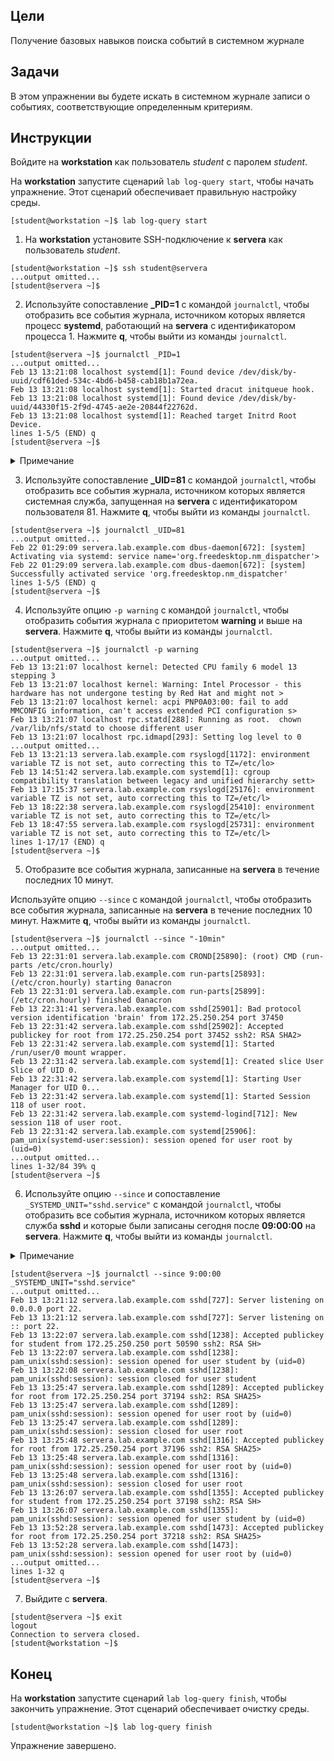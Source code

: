## Цели

Получение базовых навыков поиска событий в системном журнале

## Задачи

В этом упражнении вы будете искать в системном журнале записи о событиях, соответствующие определенным критериям.

## Инструкции

Войдите на **workstation** как пользователь *student* с паролем *student*.

На **workstation** запустите сценарий `lab log-query start`, чтобы начать упражнение. Этот сценарий обеспечивает правильную настройку среды.

```
[student@workstation ~]$ lab log-query start
```

1.	На **workstation** установите SSH-подключение к **servera** как пользователь *student*.

  ```
  [student@workstation ~]$ ssh student@servera
  ...output omitted...
  [student@servera ~]$ 
  ```

2.	Используйте сопоставление **_PID=1** с командой `journalctl`, чтобы отобразить все события журнала, источником которых является процесс **systemd**, работающий на **servera** с идентификатором процесса 1. Нажмите **q**, чтобы выйти из команды `journalctl`.

  ```
  [student@servera ~]$ journalctl _PID=1
  ...output omitted...
  Feb 13 13:21:08 localhost systemd[1]: Found device /dev/disk/by-uuid/cdf61ded-534c-4bd6-b458-cab18b1a72ea.
  Feb 13 13:21:08 localhost systemd[1]: Started dracut initqueue hook.
  Feb 13 13:21:08 localhost systemd[1]: Found device /dev/disk/by-uuid/44330f15-2f9d-4745-ae2e-20844f22762d.
  Feb 13 13:21:08 localhost systemd[1]: Reached target Initrd Root Device.
  lines 1-5/5 (END) q
  [student@servera ~]$ 
  ```

  <details>
  <summary>Примечание</summary>

  В вашей системе вывод команды journalctl может быть другим.
  </details>

3.	Используйте сопоставление **_UID=81** с командой `journalctl`, чтобы отобразить все события журнала, источником которых является системная служба, запущенная на **servera** с идентификатором пользователя 81. Нажмите **q**, чтобы выйти из команды `journalctl`.

  ```
  [student@servera ~]$ journalctl _UID=81
  ...output omitted...
  Feb 22 01:29:09 servera.lab.example.com dbus-daemon[672]: [system] Activating via systemd: service name='org.freedesktop.nm_dispatcher'>
  Feb 22 01:29:09 servera.lab.example.com dbus-daemon[672]: [system] Successfully activated service 'org.freedesktop.nm_dispatcher'
  lines 1-5/5 (END) q
  [student@servera ~]$ 
  ```

4.	Используйте опцию `-p warning` с командой `journalctl`, чтобы отобразить события журнала с приоритетом **warning** и выше на **servera**. Нажмите **q**, чтобы выйти из команды `journalctl`.

  ```
  [student@servera ~]$ journalctl -p warning
  ...output omitted...
  Feb 13 13:21:07 localhost kernel: Detected CPU family 6 model 13 stepping 3
  Feb 13 13:21:07 localhost kernel: Warning: Intel Processor - this hardware has not undergone testing by Red Hat and might not >
  Feb 13 13:21:07 localhost kernel: acpi PNP0A03:00: fail to add MMCONFIG information, can't access extended PCI configuration s>
  Feb 13 13:21:07 localhost rpc.statd[288]: Running as root.  chown /var/lib/nfs/statd to choose different user
  Feb 13 13:21:07 localhost rpc.idmapd[293]: Setting log level to 0
  ...output omitted...
  Feb 13 13:21:13 servera.lab.example.com rsyslogd[1172]: environment variable TZ is not set, auto correcting this to TZ=/etc/lo>
  Feb 13 14:51:42 servera.lab.example.com systemd[1]: cgroup compatibility translation between legacy and unified hierarchy sett>
  Feb 13 17:15:37 servera.lab.example.com rsyslogd[25176]: environment variable TZ is not set, auto correcting this to TZ=/etc/l>
  Feb 13 18:22:38 servera.lab.example.com rsyslogd[25410]: environment variable TZ is not set, auto correcting this to TZ=/etc/l>
  Feb 13 18:47:55 servera.lab.example.com rsyslogd[25731]: environment variable TZ is not set, auto correcting this to TZ=/etc/l>
  lines 1-17/17 (END) q
  [student@servera ~]$ 
  ```

5.	Отобразите все события журнала, записанные на **servera** в течение последних 10 минут.

  Используйте опцию `--since` с командой `journalctl`, чтобы отобразить все события журнала, записанные на **servera** в течение последних 10 минут. Нажмите **q**, чтобы выйти из команды `journalctl`.

  ```
  [student@servera ~]$ journalctl --since "-10min"
  ...output omitted...
  Feb 13 22:31:01 servera.lab.example.com CROND[25890]: (root) CMD (run-parts /etc/cron.hourly)
  Feb 13 22:31:01 servera.lab.example.com run-parts[25893]: (/etc/cron.hourly) starting 0anacron
  Feb 13 22:31:01 servera.lab.example.com run-parts[25899]: (/etc/cron.hourly) finished 0anacron
  Feb 13 22:31:41 servera.lab.example.com sshd[25901]: Bad protocol version identification 'brain' from 172.25.250.254 port 37450
  Feb 13 22:31:42 servera.lab.example.com sshd[25902]: Accepted publickey for root from 172.25.250.254 port 37452 ssh2: RSA SHA2>
  Feb 13 22:31:42 servera.lab.example.com systemd[1]: Started /run/user/0 mount wrapper.
  Feb 13 22:31:42 servera.lab.example.com systemd[1]: Created slice User Slice of UID 0.
  Feb 13 22:31:42 servera.lab.example.com systemd[1]: Starting User Manager for UID 0...
  Feb 13 22:31:42 servera.lab.example.com systemd[1]: Started Session 118 of user root.
  Feb 13 22:31:42 servera.lab.example.com systemd-logind[712]: New session 118 of user root.
  Feb 13 22:31:42 servera.lab.example.com systemd[25906]: pam_unix(systemd-user:session): session opened for user root by (uid=0)
  ...output omitted...
  lines 1-32/84 39% q
  [student@servera ~]$
  ```

6.	Используйте опцию `--since` и сопоставление `_SYSTEMD_UNIT="sshd.service"` с командой `journalctl`, чтобы отобразить все события журнала, источником которых является служба **sshd** и которые были записаны сегодня после **09:00:00** на **servera**. Нажмите **q**, чтобы выйти из команды `journalctl`.

  <details>
  <summary>Примечание</summary>

  Ваш часовой пояс может отличаться от часового пояса учебной аудитории. Проверьте время на машине **servera** и при необходимости измените значение опции `--since` соответствующим образом.
  </details>

  ```
  [student@servera ~]$ journalctl --since 9:00:00 _SYSTEMD_UNIT="sshd.service"
  ...output omitted...
  Feb 13 13:21:12 servera.lab.example.com sshd[727]: Server listening on 0.0.0.0 port 22.
  Feb 13 13:21:12 servera.lab.example.com sshd[727]: Server listening on :: port 22.
  Feb 13 13:22:07 servera.lab.example.com sshd[1238]: Accepted publickey for student from 172.25.250.250 port 50590 ssh2: RSA SH>
  Feb 13 13:22:07 servera.lab.example.com sshd[1238]: pam_unix(sshd:session): session opened for user student by (uid=0)
  Feb 13 13:22:08 servera.lab.example.com sshd[1238]: pam_unix(sshd:session): session closed for user student
  Feb 13 13:25:47 servera.lab.example.com sshd[1289]: Accepted publickey for root from 172.25.250.254 port 37194 ssh2: RSA SHA25>
  Feb 13 13:25:47 servera.lab.example.com sshd[1289]: pam_unix(sshd:session): session opened for user root by (uid=0)
  Feb 13 13:25:47 servera.lab.example.com sshd[1289]: pam_unix(sshd:session): session closed for user root
  Feb 13 13:25:48 servera.lab.example.com sshd[1316]: Accepted publickey for root from 172.25.250.254 port 37196 ssh2: RSA SHA25>
  Feb 13 13:25:48 servera.lab.example.com sshd[1316]: pam_unix(sshd:session): session opened for user root by (uid=0)
  Feb 13 13:25:48 servera.lab.example.com sshd[1316]: pam_unix(sshd:session): session closed for user root
  Feb 13 13:26:07 servera.lab.example.com sshd[1355]: Accepted publickey for student from 172.25.250.254 port 37198 ssh2: RSA SH>
  Feb 13 13:26:07 servera.lab.example.com sshd[1355]: pam_unix(sshd:session): session opened for user student by (uid=0)
  Feb 13 13:52:28 servera.lab.example.com sshd[1473]: Accepted publickey for root from 172.25.250.254 port 37218 ssh2: RSA SHA25>
  Feb 13 13:52:28 servera.lab.example.com sshd[1473]: pam_unix(sshd:session): session opened for user root by (uid=0)
  ...output omitted...
  lines 1-32 q
  [student@servera ~]$ 
  ```

7.	Выйдите с **servera**.

```
[student@servera ~]$ exit
logout
Connection to servera closed.
[student@workstation ~]$ 
```

## Конец

На **workstation** запустите сценарий `lab log-query finish`, чтобы закончить упражнение. Этот сценарий обеспечивает очистку среды.

```
[student@workstation ~]$ lab log-query finish
```

Упражнение завершено.



